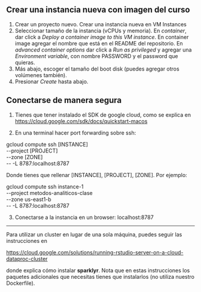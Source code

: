 
Crear una instancia nueva con imagen del curso
---

1. Crear un proyecto nuevo. Crear una instancia nueva en VM Instances
2. Seleccionar tamaño de la instancia (vCPUs y memoria). En *container*, 
dar click a *Deploy a container image to this VM instance*. En container image agregar el nombre que está en el README del repositorio. En *advanced
container options* dar click a *Run as privileged* y agregar una *Environment variable*, con nombre PASSWORD y el password que quieras.
3. Más abajo, escoger el tamaño del boot disk (puedes agregar otros volúmenes también).
4. Presionar *Create* hasta abajo.

Conectarse de manera segura
---

1. Tienes que tener instalado el SDK de google cloud, como se explica en https://cloud.google.com/sdk/docs/quickstart-macos

2. En una terminal hacer port forwarding sobre ssh:

gcloud compute ssh [INSTANCE] \
    --project [PROJECT] \
    --zone [ZONE] \
    -- -L 8787:localhost:8787

Donde tienes que rellenar [INSTANCE], [PROJECT], [ZONE]. Por ejemplo:

gcloud compute ssh instance-1 \
    --project metodos-analiticos-clase \
    --zone us-east1-b \
    -- -L 8787:localhost:8787

3. Conectarse a la instancia en un browser: localhost:8787


---

Para utilizar un cluster en lugar de una sola máquina, puedes
seguir las instrucciones en

https://cloud.google.com/solutions/running-rstudio-server-on-a-cloud-dataproc-cluster

donde explica cómo instalar **sparklyr**. Nota que en estas instrucciones
los paquetes adicionales que necesitas tienes que instalarlos (no utiliza
nuestro Dockerfile).


